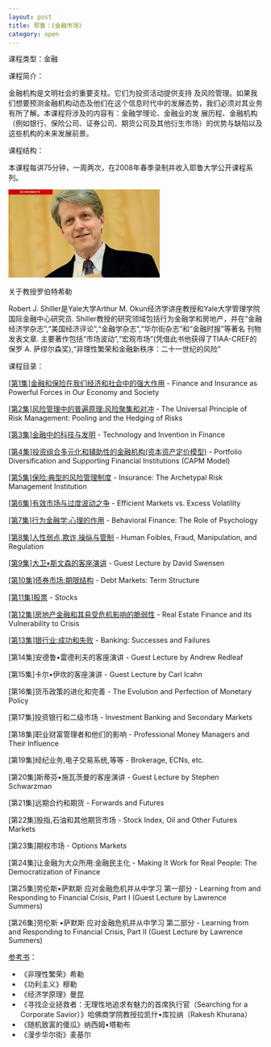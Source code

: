 ```yaml
---
layout: post
title: 耶鲁：《金融市场》
category: open
---
```

课程类型：金融

课程简介：

金融机构是文明社会的重要支柱。它们为投资活动提供支持 及风险管理。如果我们想要预测金融机构动态及他们在这个信息时代中的发展态势，我们必须对其业务有所了解。本课程将涉及的内容有：金融学理论、金融业的发 展历程、金融机构（例如银行、保险公司、证券公司、期货公司及其他衍生市场）的优势与缺陷以及这些机构的未来发展前景。

课程结构：

本课程每讲75分钟，一周两次，在2008年春季录制并收入耶鲁大学公开课程系列。

<img class="cover" alt="afa4db6183f1f27904fe52e54e1be08ebeb969f9" src="/images/2013/03/afa4db6183f1f27904fe52e54e1be08ebeb969f9-300x175.jpg" width="300" height="175" />

关于教授罗伯特希勒

Robert J. Shiller是Yale大学Arthur M. Okun经济学讲座教授和Yale大学管理学院国际金融中心研究员. Shiller教授的研究领域包括行为金融学和房地产，并在“金融经济学杂志”,“美国经济评论”,“金融学杂志”,“华尔街杂志”和“金融时报”等著名 刊物发表文章. 主要著作包括“市场波动”,“宏观市场”(凭借此书他获得了TIAA-CREF的保罗 A. 萨缪尔森奖),“非理性繁荣和金融新秩序：二十一世纪的风险”

课程目录：

<a title="耶鲁：《金融市场》第1课" href="/yale-financial-market-lesson-1.html" target="_blank">[第1集]金融和保险在我们经济和社会中的强大作用</a> - Finance and Insurance as Powerful Forces in Our Economy and Society

<a title="耶鲁：《金融市场》第2课" href="/yale-financial-market-lesson-2.html" target="_blank">[第2集]风险管理中的普遍原理:风险聚集和对冲</a> - The Universal Principle of Risk Management: Pooling and the Hedging of Risks

<a title="耶鲁：《金融市场》第3课" href="/yale-financial-market-lesson-3.html" target="_blank">[第3集]金融中的科技与发明</a> - Technology and Invention in Finance

<a href="/yale-financial-market-lesson-4" title="耶鲁：《金融市场》第4课" target="_blank">[第4集]投资组合多元化和辅助性的金融机构(资本资产定价模型)</a> - Portfolio Diversification and Supporting Financial Institutions (CAPM Model)

<a href="/yale-financial-market-lesson-5" title="耶鲁：《金融市场》第5课" target="_blank">[第5集]保险:典型的风险管理制度</a> - Insurance: The Archetypal Risk Management Institution

<a href="/yale-financial-market-lesson-6" title="耶鲁：《金融市场》第6课" target="_blank">[第6集]有效市场与过度波动之争</a> - Efficient Markets vs. Excess Volatility

<a href="/yale-financial-market-lesson-7" title="耶鲁：《金融市场》第7课" target="_blank">[第7集]行为金融学:心理的作用</a> - Behavioral Finance: The Role of Psychology

<a href="/yale-financial-market-lesson-8" title="耶鲁：《金融市场》第8课" target="_blank">[第8集]人性弱点,欺诈,操纵与管制</a> - Human Foibles, Fraud, Manipulation, and Regulation

<a href="/yale-financial-market-lesson-9" title="耶鲁：《金融市场》第9课" target="_blank">[第9集]大卫•斯文森的客座演讲</a> - Guest Lecture by David Swensen

<a href="/yale-financial-market-lesson-10" title="耶鲁：《金融市场》第10课" target="_blank">[第10集]债券市场:期限结构</a> - Debt Markets: Term Structure

<a href="/yale-financial-market-lesson-11" title="耶鲁：《金融市场》第11课" target="_blank">[第11集]股票</a> - Stocks

<a href="/yale-financial-market-lesson-12" title="耶鲁：《金融市场》第12课" target="_blank">[第12集]房地产金融和其易受危机影响的脆弱性</a> - Real Estate Finance and Its Vulnerability to Crisis

<a href="/yale-financial-market-lesson-13" title="耶鲁：《金融市场》第13课" target="_blank">[第13集]银行业:成功和失败</a> - Banking: Successes and Failures

[第14集]安德鲁•雷德利夫的客座演讲 - Guest Lecture by Andrew Redleaf

[第15集]卡尔•伊坎的客座演讲 - Guest Lecture by Carl Icahn

[第16集]货币政策的进化和完善 - The Evolution and Perfection of Monetary Policy

[第17集]投资银行和二级市场 - Investment Banking and Secondary Markets

[第18集]职业财富管理者和他们的影响 - Professional Money Managers and Their Influence

[第19集]经纪业务,电子交易系统,等等 - Brokerage, ECNs, etc.

[第20集]斯蒂芬•施瓦茨曼的客座演讲 - Guest Lecture by Stephen Schwarzman

[第21集]远期合约和期货 - Forwards and Futures

[第22集]股指,石油和其他期货市场 - Stock Index, Oil and Other Futures Markets

[第23集]期权市场 - Options Markets

[第24集]让金融为大众所用:金融民主化 - Making It Work for Real People: The Democratization of Finance

[第25集]劳伦斯•萨默斯 应对金融危机并从中学习 第一部分 - Learning from and Responding to Financial Crisis, Part I (Guest Lecture by Lawrence Summers)

[第26集]劳伦斯 •萨默斯 应对金融危机并从中学习 第二部分 - Learning from and Responding to Financial Crisis, Part II (Guest Lecture by Lawrence Summers)

<a href="http://book.douban.com/doulist/1922499/" target="_blank">参考书</a>：

*  《非理性繁荣》希勒
*  《功利主义》穆勒
*  《经济学原理》曼昆
*  《寻找企业拯救者：无理性地追求有魅力的首席执行官（Searching for a Corporate Savior）》哈佛商学院教授拉凯什•库拉纳（Rakesh Khurana）
*  《随机致富的傻瓜》纳西姆•塔勒布
*  《漫步华尔街》麦基尔
